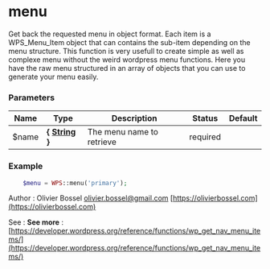 # menu

Get back the requested menu in object format. Each item is a WPS_Menu_Item object
that can contains the sub-item depending on the menu structure.
This function is very usefull to create simple as well as complexe menu without the
weird wordpress menu functions. Here you have the raw menu structured
in an array of objects that you can use to generate your menu easily.


### Parameters
Name  |  Type  |  Description  |  Status  |  Default
------------  |  ------------  |  ------------  |  ------------  |  ------------
$name  |  **{ [String](http://php.net/manual/en/language.types.string.php) }**  |  The menu name to retrieve  |  required  |

### Example
```php
	$menu = WPS::menu('primary');
```
Author : Olivier Bossel [olivier.bossel@gmail.com](mailto:olivier.bossel@gmail.com) [https://olivierbossel.com](https://olivierbossel.com)

See : **See more** : [https://developer.wordpress.org/reference/functions/wp_get_nav_menu_items/](https://developer.wordpress.org/reference/functions/wp_get_nav_menu_items/)